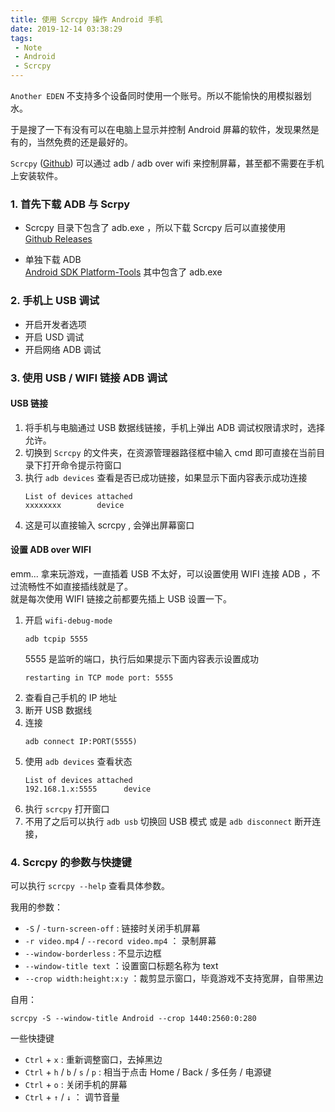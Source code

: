 ```yaml
---
title: 使用 Scrcpy 操作 Android 手机
date: 2019-12-14 03:38:29
tags: 
 - Note
 - Android
 - Scrcpy
---
```


`Another EDEN` 不支持多个设备同时使用一个账号。所以不能愉快的用模拟器划水。  

于是搜了一下有没有可以在电脑上显示并控制 Android 屏幕的软件，发现果然是有的，当然免费的还是最好的。  

`Scrcpy` ([Github](https://github.com/Genymobile/scrcpy)) 可以通过 adb / adb over wifi 来控制屏幕，甚至都不需要在手机上安装软件。  

<!--more-->
### 1. 首先下载 ADB 与 Scrpy

- Scrcpy 目录下包含了 adb.exe ，所以下载 Scrcpy 后可以直接使用  
[Github Releases](https://github.com/Genymobile/scrcpy/releases)

- 单独下载 ADB  
[Android SDK Platform-Tools](https://developer.android.com/studio/releases/platform-tools?hl=zh_cn) 其中包含了 adb.exe   


### 2. 手机上 USB 调试

- 开启开发者选项
- 开启 USD 调试
- 开启网络 ADB 调试

### 3. 使用 USB / WIFI 链接 ADB 调试

#### USB 链接  

1. 将手机与电脑通过 USB 数据线链接，手机上弹出 ADB 调试权限请求时，选择允许。  
2. 切换到 `Scrcpy` 的文件夹，在资源管理器路径框中输入 cmd 即可直接在当前目录下打开命令提示符窗口  
3. 执行 `adb devices` 查看是否已成功链接，如果显示下面内容表示成功连接
    ```
    List of devices attached
    xxxxxxxx        device
    ```
4. 这是可以直接输入 scrcpy , 会弹出屏幕窗口

#### 设置 ADB over WIFI 

emm... 拿来玩游戏，一直插着 USB 不太好，可以设置使用 WIFI 连接 ADB ，不过流畅性不如直接插线就是了。  
就是每次使用 WIFI 链接之前都要先插上 USB 设置一下。  

1. 开启 `wifi-debug-mode`
   ```
   adb tcpip 5555
   ```
   5555 是监听的端口，执行后如果提示下面内容表示设置成功
   ```
   restarting in TCP mode port: 5555
   ```
2. 查看自己手机的 IP 地址
3. 断开 USB 数据线
4. 连接
   ```
   adb connect IP:PORT(5555)
   ```
5. 使用 `adb devices` 查看状态
   ```
   List of devices attached
   192.168.1.x:5555      device
   ```
6. 执行 `scrcpy` 打开窗口
7. 不用了之后可以执行 `adb usb` 切换回 USB 模式 或是 `adb disconnect` 断开连接，

### 4. Scrcpy 的参数与快捷键

可以执行 `scrcpy --help` 查看具体参数。  

我用的参数： 
- `-S` / `-turn-screen-off` : 链接时关闭手机屏幕
- `-r video.mp4` / `--record video.mp4` ： 录制屏幕
- `--window-borderless` : 不显示边框
- `--window-title text` ：设置窗口标题名称为 text
- `--crop width:height:x:y` ：裁剪显示窗口，毕竟游戏不支持宽屏，自带黑边

自用：
```
scrcpy -S --window-title Android --crop 1440:2560:0:280
```

一些快捷键
- `Ctrl` + `x` : 重新调整窗口，去掉黑边
- `Ctrl` + `h` / `b` / `s` / `p` : 相当于点击 Home / Back / 多任务 / 电源键
- `Ctrl` + `o` : 关闭手机的屏幕
- `Ctrl` + `↑` / `↓` ： 调节音量
